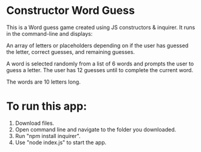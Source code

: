 # Constructor Word Guess

This is a Word guess game created using JS constructors & inquirer. It runs in the command-line and displays:

An array of letters or placeholders depending on if the user has guessed the letter,  correct guesses, and remaining guesses.

A word is selected randomly from a list of 6 words and prompts the user to guess a letter. The user has 12 guesses until to complete the current word.

The words are 10 letters long.


# To run this app:

1. Download files.
2. Open command line and navigate to the folder you downloaded.
3. Run "npm install inquirer".
4. Use "node index.js" to start the app.
